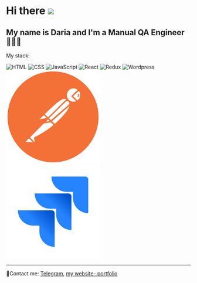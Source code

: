 <h1>Hi there <img src="https://media.giphy.com/media/IpM4kYGnxqmE02P9rr/giphy.gif" width="105px" /></h1>
<h2>My name is Daria and I'm a Manual QA Engineer 👩‍💻🐞</h2>

My stack:
<div id="badges">
  <img src="https://img.shields.io/badge/html5-%23E34F26.svg?style=for-the-badge&logo=html5&logoColor=white" alt="HTML"/>
  <img src="https://img.shields.io/badge/css3-%231572B6.svg?style=for-the-badge&logo=css3&logoColor=white" alt="CSS"/>
  <img src="https://img.shields.io/badge/javascript-%23323330.svg?style=for-the-badge&logo=javascript&logoColor=%23F7DF1E" alt="JavaScript"/>
  <img src="https://img.shields.io/badge/react-%2320232a.svg?style=for-the-badge&logo=react&logoColor=%2361DAFB" alt="React" />
  <img src="https://img.shields.io/badge/redux-%23593d88.svg?style=for-the-badge&logo=redux&logoColor=white" alt="Redux" />
  <img src="https://img.shields.io/badge/WordPress-%23117AC9.svg?style=for-the-badge&logo=WordPress&logoColor=white" alt="Wordpress" />
  <img src="https://github.com/devicons/devicon/blob/master/icons/postman/postman-original.svg" alt="Postman" />
  <img src="https://github.com/devicons/devicon/blob/master/icons/jira/jira-original.svg" alt="Jira" />
</div>

---


📧Contact me: [Telegram](https://t.me/DovydovaDaria), [my website- portfolio](https://dovydova-daria.glitch.me)


